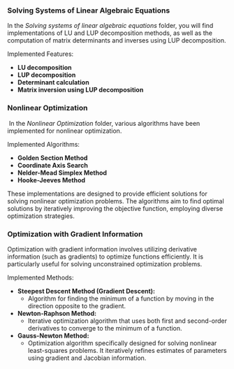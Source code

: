 ### **Solving Systems of Linear Algebraic Equations**

In the *Solving systems of linear algebraic equations* folder, you will find implementations of LU and LUP decomposition methods, as well as the computation of matrix determinants and inverses using LUP decomposition.

Implemented Features:

- **LU decomposition**
- **LUP decomposition**
- **Determinant calculation**
- **Matrix inversion using LUP decomposition**

### **Nonlinear Optimization**

 In the *Nonlinear Optimization* folder, various algorithms have been implemented for nonlinear optimization.

Implemented Algorithms:

- **Golden Section Method**
- **Coordinate Axis Search**
- **Nelder-Mead Simplex Method**
- **Hooke-Jeeves Method**

These implementations are designed to provide efficient solutions for solving nonlinear optimization problems. The algorithms aim to find optimal solutions by iteratively improving the objective function, employing diverse optimization strategies.

### Optimization with Gradient Information

Optimization with gradient information involves utilizing derivative information (such as gradients) to optimize functions efficiently. It is particularly useful for solving unconstrained optimization problems.

Implemented Methods:

- **Steepest Descent Method (Gradient Descent):**
    - Algorithm for finding the minimum of a function by moving in the direction opposite to the gradient.
- **Newton-Raphson Method:**
    - Iterative optimization algorithm that uses both first and second-order derivatives to converge to the minimum of a function.
- **Gauss-Newton Method:**
    - Optimization algorithm specifically designed for solving nonlinear least-squares problems. It iteratively refines estimates of parameters using gradient and Jacobian information.
